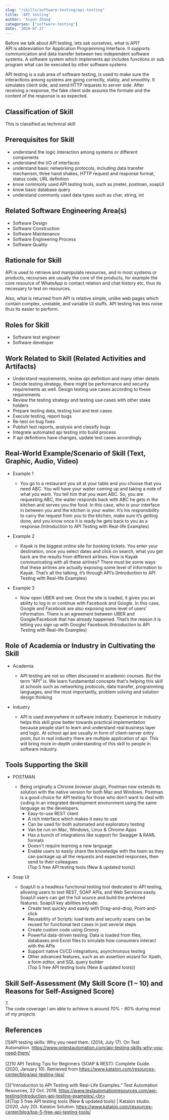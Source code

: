 ```yaml
---
slug: "/skills/software-testing/api-testing"
title: 'API testing'
author: 'Xiyun Zhang'
categories: ["software-testing"]
date: '2020-07-27'
---
```


Before we talk about API testing, lets ask ourselves, what is API?<br>
API is abbreviation for Application Programming Interface. It supports communication and data transfer between two independent software systems. A software system which implements api includes functions or sub program what can be executed by other software systems<br>

API testing is a sub area of software testing, is used to make sure the interactions among systems are going correctly, stably, and smoothly. It simulates client side, and send HTTP requests to server side. After receiving a response, the fake client side assures the formate and the content of the response is as expected.<br>

## Classification of Skill

This is classified as technical skill

## Prerequisites for Skill

* understand the logic interaction among systems or different components
* understand the I/O of interfaces
* understand basic networking protocols, including data transfer mechanism, three hand shakes, HTTP request and response format, status code, URL definition
* know commonly used API testing tools, such as jmeter, postman, soapUI
* know basic database query
* understand commonly used data types such as char, string, int

## Related Software Engineering Area(s)

* Software Design
* Software Construction
* Software Maintenance
* Software Engineering Process
* Software Quality

## Rationale for Skill

API is used to retrieve and manipulate resources, and in most systems or products, recourses are usually the core of the products, for example the core resource of WhatsApp is contact relation and chat history etc, thus its necessary to test on resources.<br>

Also, what is returned from API is relative simple, unlike web pages which contain complex, unstable, and variable UI stuffs. API testing has less noise thus its easier to perform.<br>

## Roles for Skill

* Software test engineer
* Software developer

## Work Related to Skill (Related Activities and Artifacts)

- Understand requirements, review api definition and many other details
- Decide testing strategy, there might be performance and security requirements as well. Design testing use cases according to these requirements
- Review the testing strategy and testing use cases with other stake holders
- Prepare testing data, testing tool and test cases
- Execute testing, report bugs
- Re-test on bug fixes
- Publish test reports, analysis and classify bugs
- Integrate automated api testing into build process
- If api definitions have changes, update test cases accordingly

## Real-World Example/Scenario of Skill (Text, Graphic, Audio, Video)

- Example 1
  - You go to a restaurant you sit at your table and you choose that you need ABC. You will have your waiter coming up and taking a note of what you want. You tell him that you want ABC. So, you are requesting ABC, the waiter responds back with ABC he gets in the kitchen and serves you the food. In this case, who is your interface in between you and the kitchen is your waiter. It’s his responsibility to carry the request from you to the kitchen, make sure it’s getting done, and you know once it is ready he gets back to you as a response.(Introduction to API Testing with Real-life Examples)

- Example 2
  - Kayak is the biggest online site for booking tickets. You enter your destination, once you select dates and click on search, what you get back are the results from different airlines. How is Kayak communicating with all these airlines? There must be some ways that these airlines are actually exposing some level of information to Kayak. That’s all the talking, it’s through API’s.(Introduction to API Testing with Real-life Examples)

- Example 3
  - Now open UBER and see. Once the site is loaded, it gives you an ability to log in or continue with Facebook and Google. In this case, Google and Facebook are also exposing some level of users’ information. There is an agreement between UBER and Google/Facebook that has already happened. That’s the reason it is letting you sign up with Google/ Facebook.(Introduction to API Testing with Real-life Examples)

## Role of Academia or Industry in Cultivating the Skill

- Academia
  - API testing are not so often discussed in academic courses. But the term "API" is. We learn fundamental concepts that's helping this skill at schools such as networking protocols, data transfer, programming languages, and the most importantly, problem solving and solution design thinking

- Industry
  - API is used everywhere in software industry. Experience in industry helps this skill grow better towards practical implementation because people start to learn and understand real business layer and logic. At school api are usually in form of client-server entry point, but in real industry there are multiple application of api. This will bring more in-depth understanding of this skill to people in software industry.

## Tools Supporting the Skill

- POSTMAN
  - Being originally a Chrome browser plugin, Postman now extends its solution with the native version for both Mac and Windows. Postman is a good choice for API testing for those who don’t want to deal with coding in an integrated development environment using the same language as the developers.
    - Easy-to-use REST client
    - A rich interface which makes it easy to use
    - Can be used for both automated and exploratory testing
    - Van be run on Mac, Windows, Linux & Chrome Apps
    - Has a bunch of integrations like support for Swagger & RAML formats
    - Doesn't require learning a new language
    - Enable users to easily share the knowledge with the team as they can package up all the requests and expected responses, then send to their colleagues<br>
(Top 5 free API testing tools (New & updated tools))

- Soap UI
  - SoapUI is a headless functional testing tool dedicated to API testing, allowing users to test REST, SOAP APIs, and Web Services easily. SoapUI users can get the full source and build the preferred features. SoapUI key abilities include:
    - Create test quickly and easily with Drag-and-drop, Point-and-click
    - Reusability of Scripts: load tests and security scans can be reused for functional test cases in just several steps
    - Create custom code using Groovy
    - Powerful data-driven testing: Data is loaded from files, databases and Excel files to simulate how consumers interact with the APIs
    - Support native CI/CD integrations, asynchronous testing
    - Other advanced features, such as an assertion wizard for Xpath, a form editor, and SQL query builder<br>
(Top 5 free API testing tools (New & updated tools))

## Skill Self-Assessment (My Skill Score (1 – 10) and Reasons for Self-Assigned Score)

7.<br>
The code coverage I am able to achieve is around 70% - 80% during most of my projects

## References

[1]API testing skills: Why you need them. (2014, July 17). On Test Automation. https://www.ontestautomation.com/api-testing-skills-why-you-need-them/<br>
<br>
[2]10 API Testing Tips for Beginners (SOAP & REST): Complete Guide. (2020, January 10). Retrieved from https://www.katalon.com/resources-center/blog/api-testing-tips/<br>
<br>
[3]“Introduction to API Testing with Real-Life Examples.” Test Automation Resources, 22 Oct. 2018, https://www.testautomationresources.com/api-testing/introduction-api-testing-examples/.<br>
<br>
[4]Top 5 free API testing tools (New & updated tools) | Katalon studio. (2020, July 20). Katalon Solution. https://www.katalon.com/resources-center/blog/top-5-free-api-testing-tools/<br>
<br>

